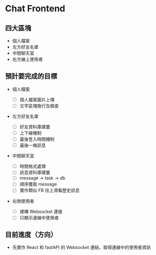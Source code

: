 # Chat Frontend

## 四大區塊

- 個人檔案
- 左方好友名單
- 中間聊天室
- 右方線上使用者

## 預計要完成的目標

- 個人檔案

  - [ ] 個人檔案圖片上傳
  - [ ] 文字區塊換行及檢查

- 左方好友名單

  - [ ] 好友資料庫建置
  - [ ] 上下線機制
  - [ ] 最後登入時間機制
  - [ ] 最後一條訊息

- 中間聊天室

  - [ ] 時間格式處理
  - [ ] 訊息資料庫建置
  - [ ] message -> task -> db
  - [ ] 順序獲取 message
  - [ ] 實作類似 FB 往上滑看歷史訊息

- 右側使用者

  - [ ] 建構 Websocket 連接
  - [ ] 只顯示連線中使用者

## 目前進度（方向）

- 先實作 React 和 fastAPI 的 Websocket 連結，取得連線中的使用者資訊
